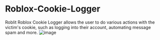 # Roblox-Cookie-Logger
Roblit Roblox Cookie Logger allows the user to do various actions with the victim's cookie, such as logging into their account, automating message spam and more.
![image](https://user-images.githubusercontent.com/130619663/231896315-a4dd1e73-0186-4040-8a7b-98ad082b5cd0.png)

